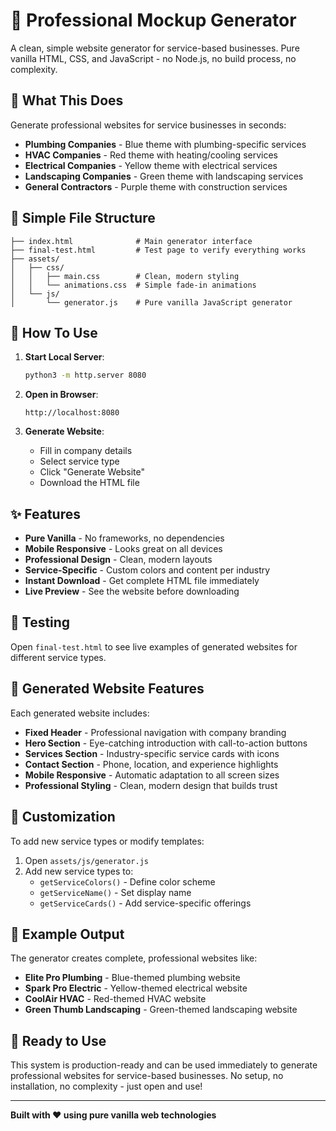 # 🎨 Professional Mockup Generator

A clean, simple website generator for service-based businesses. Pure vanilla HTML, CSS, and JavaScript - no Node.js, no build process, no complexity.

## 🚀 What This Does

Generate professional websites for service businesses in seconds:

- **Plumbing Companies** - Blue theme with plumbing-specific services
- **HVAC Companies** - Red theme with heating/cooling services  
- **Electrical Companies** - Yellow theme with electrical services
- **Landscaping Companies** - Green theme with landscaping services
- **General Contractors** - Purple theme with construction services

## 📁 Simple File Structure

```
├── index.html              # Main generator interface
├── final-test.html         # Test page to verify everything works
├── assets/
│   ├── css/
│   │   ├── main.css        # Clean, modern styling
│   │   └── animations.css  # Simple fade-in animations
│   └── js/
│       └── generator.js    # Pure vanilla JavaScript generator
```

## 🎯 How To Use

1. **Start Local Server**:
   ```bash
   python3 -m http.server 8080
   ```

2. **Open in Browser**:
   ```
   http://localhost:8080
   ```

3. **Generate Website**:
   - Fill in company details
   - Select service type
   - Click "Generate Website"
   - Download the HTML file

## ✨ Features

- **Pure Vanilla** - No frameworks, no dependencies
- **Mobile Responsive** - Looks great on all devices
- **Professional Design** - Clean, modern layouts
- **Service-Specific** - Custom colors and content per industry
- **Instant Download** - Get complete HTML file immediately
- **Live Preview** - See the website before downloading

## 🧪 Testing

Open `final-test.html` to see live examples of generated websites for different service types.

## 🎨 Generated Website Features

Each generated website includes:

- **Fixed Header** - Professional navigation with company branding
- **Hero Section** - Eye-catching introduction with call-to-action buttons
- **Services Section** - Industry-specific service cards with icons
- **Contact Section** - Phone, location, and experience highlights
- **Mobile Responsive** - Automatic adaptation to all screen sizes
- **Professional Styling** - Clean, modern design that builds trust

## 🔧 Customization

To add new service types or modify templates:

1. Open `assets/js/generator.js`
2. Add new service types to:
   - `getServiceColors()` - Define color scheme
   - `getServiceName()` - Set display name
   - `getServiceCards()` - Add service-specific offerings

## 📱 Example Output

The generator creates complete, professional websites like:

- **Elite Pro Plumbing** - Blue-themed plumbing website
- **Spark Pro Electric** - Yellow-themed electrical website  
- **CoolAir HVAC** - Red-themed HVAC website
- **Green Thumb Landscaping** - Green-themed landscaping website

## 🎉 Ready to Use

This system is production-ready and can be used immediately to generate professional websites for service-based businesses. No setup, no installation, no complexity - just open and use!

---

**Built with ❤️ using pure vanilla web technologies**
